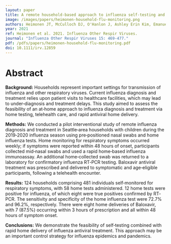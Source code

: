 ```yaml
---
layout: paper
title: A remote household-based approach to influenza self-testing and antiviral treatment
image: /images/papers/heimonen-household-flu-monitoring.png
authors: Heimonen JT, McCulloch DJ, O'Hanlon J, Ashley Erin Kim, Emanuels A, Wilcox N, Brandstetter E, Stewart M, McCune D, Fry S, Parsons S, Hughes JP, Jackson ML, Uyeki TM, Boeckh M, Starita LM, Bedford T, Englund JA, Chu HY on behalf of the Seattle Flu Study Investigators.
year: 2021
ref: Heimonen et al. 2021. Influenza Other Respir Viruses.
journal: "Influenza Other Respir Viruses 15: 469-477."
pdf: /pdfs/papers/heimonen-household-flu-monitoring.pdf
doi: 10.1111/irv.12859
---
```


# Abstract

**Background:** Households represent important settings for transmission of influenza and other respiratory viruses. Current influenza diagnosis and treatment relies upon patient visits to healthcare facilities, which may lead to under‐diagnosis and treatment delays. This study aimed to assess the feasibility of an at‐home approach to influenza diagnosis and treatment via home testing, telehealth care, and rapid antiviral home delivery.

**Methods:** We conducted a pilot interventional study of remote influenza diagnosis and treatment in Seattle‐area households with children during the 2019‐2020 influenza season using pre‐positioned nasal swabs and home influenza tests. Home monitoring for respiratory symptoms occurred weekly; if symptoms were reported within 48 hours of onset, participants collected mid‐nasal swabs and used a rapid home‐based influenza immunoassay. An additional home‐collected swab was returned to a laboratory for confirmatory influenza RT‐PCR testing. Baloxavir antiviral treatment was prescribed and delivered to symptomatic and age‐eligible participants, following a telehealth encounter.

**Results:** 124 households comprising 481 individuals self‐monitored for respiratory symptoms, with 58 home tests administered. 12 home tests were positive for influenza, of which eight were true positives confirmed by RT‐PCR. The sensitivity and specificity of the home influenza test were 72.7% and 96.2%, respectively. There were eight home deliveries of Baloxavir, with 7 (87.5%) occurring within 3 hours of prescription and all within 48 hours of symptom onset.

**Conclusions:** We demonstrate the feasibility of self‐testing combined with rapid home delivery of influenza antiviral treatment. This approach may be an important control strategy for influenza epidemics and pandemics.

